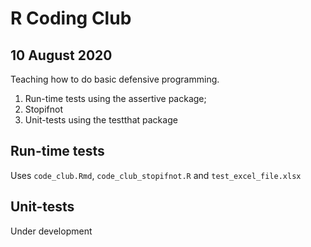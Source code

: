 # R Coding Club
## 10 August 2020

Teaching how to do basic defensive programming.  
1. Run-time tests using the assertive package; 
2. Stopifnot 
3. Unit-tests using the testthat package


## Run-time tests  
Uses `code_club.Rmd`, `code_club_stopifnot.R` and `test_excel_file.xlsx`

## Unit-tests  
Under development